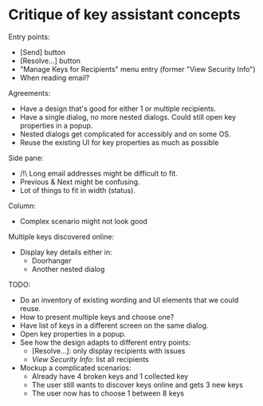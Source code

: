 Critique of key assistant concepts
==================================

Entry points:

  - [Send] button
  - [Resolve...] button
  - "Manage Keys for Recipients" menu entry (former "View Security Info")
  - When reading email?

Agreements:

  - Have a design that's good for either 1 or multiple recipients.
  - Have a single dialog, no more nested dialogs. Could still open key properties in a popup.
   - Nested dialogs get complicated for accessibly and on some OS.
  - Reuse the existing UI for key properties as much as possible

Side pane:

  * /!\ Long email addresses might be difficult to fit.
  * Previous & Next might be confusing.
  * Lot of things to fit in width (status).

Column:

  * Complex scenario might not look good

Multiple keys discovered online:

- Display key details either in:
  * Doorhanger
  * Another nested dialog

TODO:

- Do an inventory of existing wording and UI elements that we could reuse.
- How to present multiple keys and choose one?
- Have list of keys in a different screen on the same dialog.
- Open key properties in a popup.
- See how the design adapts to different entry points:
  - [Resolve...]: only display recipients with issues
  - *View Security Info*: list all recipients
- Mockup a complicated scenarios:
  * Already have 4 broken keys and 1 collected key
  * The user still wants to discover keys online and gets 3 new keys
  * The user now has to choose 1 between 8 keys
